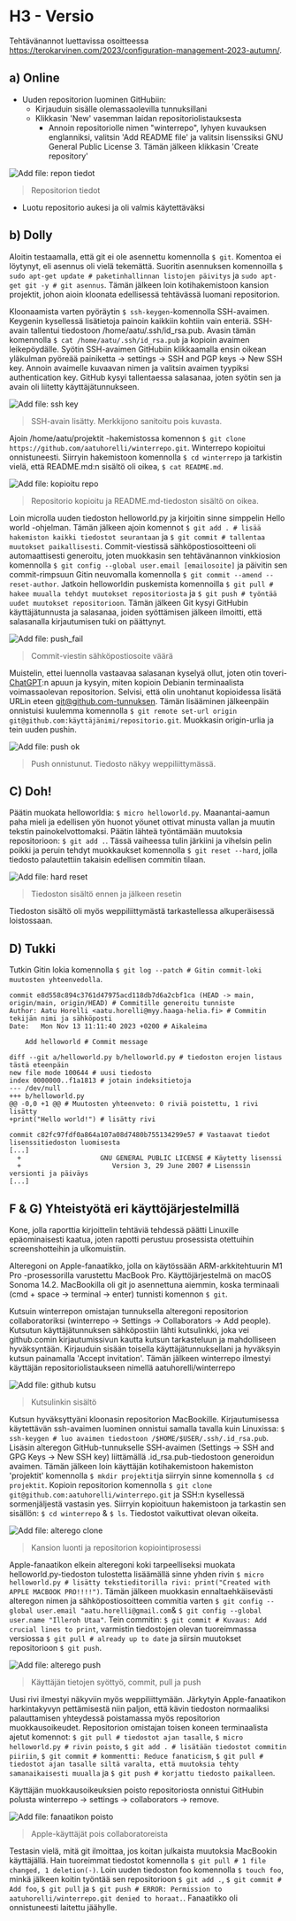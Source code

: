 # H3 - Versio

Tehtävänannot luettavissa osoitteessa https://terokarvinen.com/2023/configuration-management-2023-autumn/.

## a) Online

- Uuden repositorion luominen GitHubiin:
  - Kirjauduin sisälle olemassaolevilla tunnuksillani
  - Klikkasin 'New' vasemman laidan repositoriolistauksesta
    - Annoin repositoriolle nimen "winterrepo", lyhyen kuvauksen englanniksi, valitsin 'Add README file' ja valitsin lisenssiksi GNU General Public License 3. Tämän jälkeen klikkasin 'Create repository'

![Add file: repon tiedot](/img/repo_tiedot.png)
> Repositorion tiedot
  - Luotu repositorio aukesi ja oli valmis käytettäväksi


## b) Dolly
 Aloitin testaamalla, että git ei ole asennettu komennolla ``$ git``. Komentoa ei löytynyt, eli asennus oli vielä tekemättä. Suoritin asennuksen komennoilla ``$ sudo apt-get update # paketinhallinnan listojen päivitys`` ja ``sudo apt-get git -y # git asennus``. Tämän jälkeen loin kotihakemistoon kansion projektit, johon aioin kloonata edellisessä tehtävässä luomani repositorion.

 Kloonaamista varten pyöräytin ``$ ssh-keygen``-komennolla SSH-avaimen. Keygenin kysellessä lisätietoja painoin kaikkiin kohtiin vain enteriä. SSH-avain tallentui tiedostoon /home/aatu/.ssh/id_rsa.pub. Avasin tämän komennolla ``$ cat /home/aatu/.ssh/id_rsa.pub`` ja kopioin avaimen leikepöydälle. Syötin SSH-avaimen GitHubiin klikkaamalla ensin oikean yläkulman pyöreää painiketta -> settings -> SSH and PGP keys -> New SSH key. Annoin avaimelle kuvaavan nimen ja valitsin avaimen tyypiksi authentication key. GitHub kysyi tallentaessa salasanaa, joten syötin sen ja avain oli liitetty käyttäjätunnukseen.

![Add file: ssh key](/img/ssh_avain.png)
> SSH-avain lisätty. Merkkijono sanitoitu pois kuvasta.

Ajoin /home/aatu/projektit -hakemistossa komennon ``$ git clone https://github.com/aatuhorelli/winterrepo.git``. Winterrepo kopioitui onnistuneesti. Siirryin hakemistoon komennolla ``$ cd winterrepo`` ja tarkistin vielä, että README.md:n sisältö oli oikea, ``$ cat README.md``.

![Add file: kopioitu repo](/img/git_clone.png)
> Repositorio kopioitu ja README.md-tiedoston sisältö on oikea.

Loin microlla uuden tiedoston helloworld.py ja kirjoitin sinne simppelin Hello world -ohjelman. Tämän jälkeen ajoin komennot ``$ git add . # lisää hakemiston kaikki tiedostot seurantaan`` ja ``$ git commit # tallentaa muutokset paikallisesti``. Commit-viestissä sähköpostiosoitteeni oli automaattisesti generoitu, joten muokkasin sen tehtävänannon vinkkiosion komennolla ``$ git config --global user.email [emailosoite]`` ja päivitin sen commit-rimpsuun Gitin neuvomalla komennolla ``$ git commit --amend --reset-author``. Jatkoin helloworldin puskemista komennoilla ``$ git pull # hakee muualla tehdyt muutokset repositoriosta`` ja ``$ git push # työntää uudet muutokset repositorioon``. Tämän jälkeen Git kysyi GitHubin käyttäjätunnusta ja salasanaa, joiden syöttämisen jälkeen ilmoitti, että salasanalla kirjautumisen tuki on päättynyt. 

![Add file: push_fail](/img/helloworld.png)
> Commit-viestin sähköpostiosoite väärä

Muistelin, ettei luennolla vastaavaa salasanan kyselyä ollut, joten otin toveri-[ChatGPT](https://chat.openai.com/):n apuun ja kysyin, miten kopioin Debianin terminaalista voimassaolevan repositorion. Selvisi, että olin unohtanut kopioidessa lisätä URLin eteen git@github.com-tunnuksen. Tämän lisääminen jälkeenpäin onnistuisi kuulemma komennolla ``$ git remote set-url origin git@github.com:käyttäjänimi/repositorio.git``. Muokkasin origin-urlia ja tein uuden pushin.

![Add file: push ok](/img/push_onnistui.png)
>Push onnistunut. Tiedosto näkyy weppiliittymässä.

## C) Doh!

Päätin muokata helloworldia: ``$ micro helloworld.py``. Maanantai-aamun paha mieli ja edellisen yön huonot yöunet ottivat minusta vallan ja muutin tekstin painokelvottomaksi. Päätin lähteä työntämään muutoksia repositorioon: ``$ git add .``. Tässä vaiheessa tulin järkiini ja vihelsin pelin poikki ja peruin tehdyt muokkaukset komennolla ``$ git reset --hard``, jolla tiedosto palautettiin takaisin edellisen commitin tilaan. 

![Add file: hard reset](/img/git_reset.png)
>Tiedoston sisältö ennen ja jälkeen resetin

Tiedoston sisältö oli myös weppiliittymästä tarkastellessa alkuperäisessä loistossaan.

## D) Tukki

Tutkin Gitin lokia komennolla ``$ git log --patch # Gitin commit-loki muutosten yhteenvedolla``. 


    commit e8d558c894c3761d47975acd118db7d6a2cbf1ca (HEAD -> main, origin/main, origin/HEAD) # Commitille generoitu tunniste
    Author: Aatu Horelli <aatu.horelli@myy.haaga-helia.fi> # Commitin tekijän nimi ja sähköposti
    Date:   Mon Nov 13 11:11:40 2023 +0200 # Aikaleima

        Add helloworld # Commit message

    diff --git a/helloworld.py b/helloworld.py # tiedoston erojen listaus tästä eteenpäin
    new file mode 100644 # uusi tiedosto
    index 0000000..f1a1813 # jotain indeksitietoja
    --- /dev/null            
    +++ b/helloworld.py 
    @@ -0,0 +1 @@ # Muutosten yhteenveto: 0 riviä poistettu, 1 rivi lisätty
    +print("Hello world!") # lisätty rivi

    commit c82fc97fdf0a864a107a08d7480b755134299e57 # Vastaavat tiedot lisenssitiedoston luomisesta
    [...]
      +                    GNU GENERAL PUBLIC LICENSE # Käytetty lisenssi
      +                       Version 3, 29 June 2007 # Lisenssin versionti ja päiväys
    [...]

## F & G) Yhteistyötä eri käyttöjärjestelmillä

Kone, jolla raporttia kirjoittelin tehtäviä tehdessä päätti Linuxille epäominaisesti kaatua, joten rapotti perustuu prosessista otettuihin screenshotteihin ja ulkomuistiin.

Alteregoni on Apple-fanaatikko, jolla on käytössään ARM-arkkitehtuurin M1 Pro -prosessorilla varustettu MacBook Pro. Käyttöjärjestelmä on macOS Sonoma 14.2. MacBookilla oli git jo asennettuna aiemmin, koska terminaali (cmd + space -> terminal -> enter) tunnisti komennon ``$ git``. 

Kutsuin winterrepon omistajan tunnuksella alteregoni repositorion collaboratoriksi (winterrepo -> Settings -> Collaborators -> Add people). Kutsutun käyttäjätunnuksen sähköpostiin lähti kutsulinkki, joka vei github.comin kirjautumissivun kautta kutsun tarkasteluun ja mahdolliseen hyväksyntään. Kirjauduin sisään toisella käyttäjätunnuksellani ja hyväksyin kutsun painamalla 'Accept invitation'. Tämän jälkeen winterrepo ilmestyi käyttäjän repositoriolistaukseen nimellä aatuhorelli/winterrepo

![Add file: github kutsu](/img/github_kutsu.png)
> Kutsulinkin sisältö


Kutsun hyväksyttyäni kloonasin repositorion MacBookille. Kirjautumisessa käytettävän ssh-avaimen luominen onnistui samalla tavalla kuin Linuxissa: ``$ ssh-keygen # luo avaimen tiedostoon /$HOME/$USER/.ssh/.id_rsa.pub``. Lisäsin alteregon GitHub-tunnukselle SSH-avaimen (Settings -> SSH and GPG Keys -> New SSH key) liittämällä .id_rsa.pub-tiedostoon generoidun avaimen. Tämän jälkeen loin käyttäjän kotihakemistoon hakemiston 'projektit' komennolla ``$ mkdir projektit``ja siirryin sinne komennolla ``$ cd projektit``. Kopioin repositorion komennolla ``$ git clone git@github.com:aatuhorelli/winterrepo.git`` ja SSH:n kysellessä sormenjäljestä vastasin yes. Siirryin kopioituun hakemistoon ja tarkastin sen sisällön: ``$ cd winterrepo`` & ``$ ls``. Tiedostot vaikuttivat olevan oikeita.

![Add file: alterego clone](/img/alterego_clone.png)
> Kansion luonti ja repositorion kopiointiprosessi

Apple-fanaatikon elkein alteregoni koki tarpeelliseksi muokata helloworld.py-tiedoston tulostetta lisäämällä sinne yhden rivin ``$ micro helloworld.py # lisätty tekstieditorilla rivi: print("Created with APPLE MACBOOK PRO!!!!")``. Tämän jälkeen muokkasin ennaltaehkäisevästi alteregon nimen ja sähköpostiosoitteen commitia varten ``$ git config --global user.email "aatu.horelli@gmail.com``& ``$ git config --global user.name "Illeroh Utaa"``. Tein commitin: ``$ git commit # Kuvaus: Add crucial lines to print``, varmistin tiedostojen olevan tuoreimmassa versiossa ``$ git pull # already up to date`` ja siirsin muutokset repositorioon ``$ git push``. 

![Add file: alterego push](/img/alterego_push.png)
> Käyttäjän tietojen syöttyö, commit, pull ja push

Uusi rivi ilmestyi näkyviin myös weppiliittymään. Järkytyin Apple-fanaatikon harkintakyvyn pettämisestä niin paljon, että kävin tiedoston normaaliksi palauttamisen yhteydessä poistamassa myös repositorion muokkausoikeudet. Repositorion omistajan toisen koneen terminaalista ajetut komennot: ``$ git pull # tiedostot ajan tasalle``, ``$ micro helloworld.py # rivin poisto``, ``$ git add . # lisätään tiedostot commitin piiriin``, ``$ git commit # kommentti: Reduce fanaticism``, ``$ git pull # tiedostot ajan tasalle siltä varalta, että muutoksia tehty samanaikaisesti muualla`` ja ``$ git push # korjattu tiedosto paikalleen``.

Käyttäjän muokkausoikeuksien poisto repositoriosta onnistui GitHubin polusta winterrepo -> settings -> collaborators -> remove. 

![Add file: fanaatikon poisto](/img/fanaatikon_poisto.png)
> Apple-käyttäjät pois collaboratoreista

Testasin vielä, mitä git ilmoittaa, jos koitan julkaista muutoksia MacBookin käyttäjällä. Hain tuoreimmat tiedostot komennolla ``$ git pull # 1 file changed, 1 deletion(-)``. Loin uuden tiedoston foo komennolla ``$ touch foo``, minkä jälkeen koitin työntää sen repositorioon ``$ git add .``, ``$ git commit # Add foo``, ``$ git pull`` ja ``$ git push # ERROR: Permission to aatuhorelli/winterrepo.git denied to horaat.``. Fanaatikko oli onnistuneesti laitettu jäähylle.
